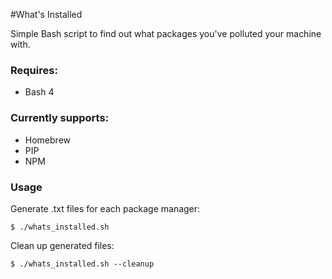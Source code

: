 #What's Installed

Simple Bash script to find out what packages you've polluted your machine with.

### Requires:

* Bash 4

### Currently supports:

* Homebrew
* PIP
* NPM

### Usage

Generate .txt files for each package manager:

    $ ./whats_installed.sh

Clean up generated files:

    $ ./whats_installed.sh --cleanup
